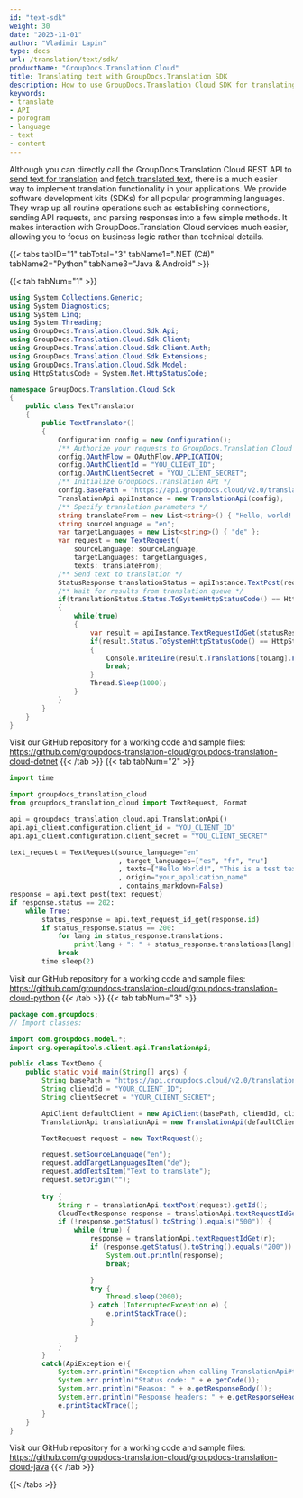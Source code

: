 ```yaml
---
id: "text-sdk"
weight: 30
date: "2023-11-01"
author: "Vladimir Lapin"
type: docs
url: /translation/text/sdk/
productName: "GroupDocs.Translation Cloud"
title: Translating text with GroupDocs.Translation SDK
description: How to use GroupDocs.Translation Cloud SDK for translating texts.
keywords:
- translate
- API
- porogram
- language
- text
- content
---
```


Although you can directly call the GroupDocs.Translation Cloud REST API to [send text for translation](/translation/text/request/) and [fetch translated text](/translation/text/fetch/), there is a much easier way to implement translation functionality in your applications. We provide software development kits (SDKs) for all popular programming languages. They wrap up all routine operations such as establishing connections, sending API requests, and parsing responses into a few simple methods. It makes interaction with GroupDocs.Translation Cloud services much easier, allowing you to focus on business logic rather than technical details.

{{< tabs tabID="1" tabTotal="3" tabName1=".NET (C#)" tabName2="Python" tabName3="Java & Android" >}}

{{< tab tabNum="1" >}}

```csharp
using System.Collections.Generic;
using System.Diagnostics;
using System.Linq;
using System.Threading;
using GroupDocs.Translation.Cloud.Sdk.Api;
using GroupDocs.Translation.Cloud.Sdk.Client;
using GroupDocs.Translation.Cloud.Sdk.Client.Auth;
using GroupDocs.Translation.Cloud.Sdk.Extensions;
using GroupDocs.Translation.Cloud.Sdk.Model;
using HttpStatusCode = System.Net.HttpStatusCode;

namespace GroupDocs.Translation.Cloud.Sdk
{
	public class TextTranslator
	{
		public TextTranslator()
		{
			Configuration config = new Configuration();
			/** Authorize your requests to GroupDocs.Translation Cloud */
			config.OAuthFlow = OAuthFlow.APPLICATION;
			config.OAuthClientId = "YOU_CLIENT_ID";
			config.OAuthClientSecret = "YOU_CLIENT_SECRET";
			/** Initialize GroupDocs.Translation API */
			config.BasePath = "https://api.groupdocs.cloud/v2.0/translation";
			TranslationApi apiInstance = new TranslationApi(config);
			/** Specify translation parameters */
			string translateFrom = new List<string>() { "Hello, world! I can read this text in my language." };
			string sourceLanguage = "en";
			var targetLanguages = new List<string>() { "de" };
			var request = new TextRequest(
				sourceLanguage: sourceLanguage,
				targetLanguages: targetLanguages, 
				texts: translateFrom);
			/** Send text to translation */
			StatusResponse translationStatus = apiInstance.TextPost(request);
			/** Wait for results from translation queue */
			if(translationStatus.Status.ToSystemHttpStatusCode() == HttpStatusCode.Accepted)
			{
				while(true)
				{
					var result = apiInstance.TextRequestIdGet(statusResponse.Id);
					if(result.Status.ToSystemHttpStatusCode() == HttpStatusCode.OK)
					{
						Console.WriteLine(result.Translations[toLang].First());
						break;
					}
					Thread.Sleep(1000);
				}
			}
		}
	}
}
```

Visit our GitHub repository for a working code and sample files: https://github.com/groupdocs-translation-cloud/groupdocs-translation-cloud-dotnet
{{< /tab >}}
{{< tab tabNum="2" >}}

```python
import time

import groupdocs_translation_cloud
from groupdocs_translation_cloud import TextRequest, Format

api = groupdocs_translation_cloud.api.TranslationApi()
api.api_client.configuration.client_id = "YOU_CLIENT_ID"
api.api_client.configuration.client_secret = "YOU_CLIENT_SECRET"

text_request = TextRequest(source_language="en"
                           , target_languages=["es", "fr", "ru"]
                           , texts=["Hello World!", "This is a test text"]
                           , origin="your_application_name"
                           , contains_markdown=False)
response = api.text_post(text_request)
if response.status == 202:
    while True:
        status_response = api.text_request_id_get(response.id)
        if status_response.status == 200:
            for lang in status_response.translations:
                print(lang + ": " + status_response.translations[lang][0])
            break
        time.sleep(2)
```

Visit our GitHub repository for a working code and sample files: https://github.com/groupdocs-translation-cloud/groupdocs-translation-cloud-python
{{< /tab >}}
{{< tab tabNum="3" >}}

```java
package com.groupdocs;
// Import classes:

import com.groupdocs.model.*;
import org.openapitools.client.api.TranslationApi;

public class TextDemo {
    public static void main(String[] args) {
        String basePath = "https://api.groupdocs.cloud/v2.0/translation";
        String cliendId = "YOUR_CLIENT_ID";
        String clientSecret = "YOUR_CLIENT_SECRET";

        ApiClient defaultClient = new ApiClient(basePath, cliendId, clientSecret, null);
        TranslationApi translationApi = new TranslationApi(defaultClient);

        TextRequest request = new TextRequest();

        request.setSourceLanguage("en");
        request.addTargetLanguagesItem("de");
        request.addTextsItem("Text to translate");
        request.setOrigin("");
        
        try {
            String r = translationApi.textPost(request).getId();
            CloudTextResponse response = translationApi.textRequestIdGet(r);
            if (!response.getStatus().toString().equals("500")) {
                while (true) {
                    response = translationApi.textRequestIdGet(r);
                    if (response.getStatus().toString().equals("200")) {
                        System.out.println(response);
                        break;

                    }
                    try {
                        Thread.sleep(2000);
                    } catch (InterruptedException e) {
                        e.printStackTrace();
                    }

                }
            }
        }
        catch(ApiException e){
            System.err.println("Exception when calling TranslationApi#textPost");
            System.err.println("Status code: " + e.getCode());
            System.err.println("Reason: " + e.getResponseBody());
            System.err.println("Response headers: " + e.getResponseHeaders());
            e.printStackTrace();
        }
    }
}
```

Visit our GitHub repository for a working code and sample files: https://github.com/groupdocs-translation-cloud/groupdocs-translation-cloud-java
{{< /tab >}}

{{< /tabs >}}
